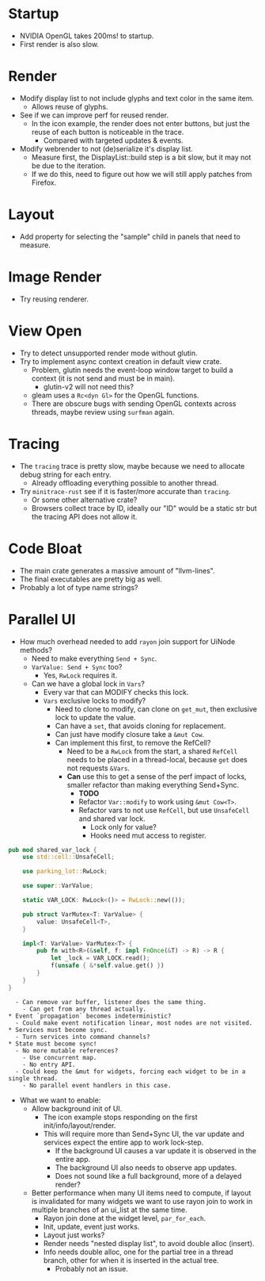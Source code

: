 # Startup

* NVIDIA OpenGL takes 200ms! to startup.
* First render is also slow.

# Render

* Modify display list to not include glyphs and text color in the same item.
  - Allows reuse of glyphs.
* See if we can improve perf for reused render.
  - In the icon example, the render does not enter buttons, but just the reuse of each button is noticeable in the trace.
    - Compared with targeted updates & events.
* Modify webrender to not (de)serialize it's display list.
  - Measure first, the DisplayList::build step is a bit slow, but it may not be due to the iteration.
  - If we do this, need to figure out how we will still apply patches from Firefox.

# Layout

* Add property for selecting the "sample" child in panels that need to measure.

# Image Render

* Try reusing renderer.

# View Open

* Try to detect unsupported render mode without glutin.
* Try to implement async context creation in default view crate.
    - Problem, glutin needs the event-loop window target to build a context (it is not send and must be in main).
      - glutin-v2 will not need this?
    - gleam uses a `Rc<dyn Gl>` for the OpenGL functions.
    - There are obscure bugs with sending OpenGL contexts across threads, maybe review using `surfman` again.

# Tracing

* The `tracing` trace is pretty slow, maybe because we need to allocate debug string for each entry.
  - Already offloading everything possible to another thread.
* Try `minitrace-rust` see if it is faster/more accurate than `tracing`.
  - Or some other alternative crate?
  - Browsers collect trace by ID, ideally our "ID" would be a static str but the tracing API does not allow it.

# Code Bloat

* The main crate generates a massive amount of "llvm-lines".
* The final executables are pretty big as well.
* Probably a lot of type name strings?

# Parallel UI

* How much overhead needed to add `rayon` join support for UiNode methods?
    * Need to make everything `Send + Sync`.
    * `VarValue: Send + Sync` too?
      - Yes, `RwLock` requires it.
    * Can we have a global lock in `Vars`?
      - Every var that can MODIFY checks this lock.
      - `Vars` exclusive locks to modify?
        - Need to clone to modify, can clone on `get_mut`, then exclusive lock to update the value.
        - Can have a `set`, that avoids cloning for replacement.
        - Can just have modify closure take a `&mut Cow`.
        - Can implement this first, to remove the RefCell?
          - Need to be a `RwLock` from the start, a shared `RefCell` needs to be placed in a thread-local, because `get` does not requests `&Vars`.
          - **Can** use this to get a sense of the perf impact of locks, smaller refactor than making everything Send+Sync.
            - **TODO**
            - Refactor `Var::modify` to work using `&mut Cow<T>`.
            - Refactor vars to not use `RefCell`, but use `UnsafeCell` and shared var lock.
              - Lock only for value?
              - Hooks need mut access to register.
```rust
pub mod shared_var_lock {
    use std::cell::UnsafeCell;

    use parking_lot::RwLock;

    use super::VarValue;

    static VAR_LOCK: RwLock<()> = RwLock::new(());

    pub struct VarMutex<T: VarValue> {
        value: UnsafeCell<T>,
    }

    impl<T: VarValue> VarMutex<T> {
        pub fn with<R>(&self, f: impl FnOnce(&T) -> R) -> R {
            let _lock = VAR_LOCK.read();
            f(unsafe { &*self.value.get() })
        }
    }
}

```
      - Can remove var buffer, listener does the same thing.
        - Can get from any thread actually.
    * Event `propagation` becomes indeterministic?
      - Could make event notification linear, most nodes are not visited.
    * Services must become sync.
      - Turn services into command channels?
    * State must become sync!
      - No more mutable references?
        - Use concurrent map.
        - No entry API.
      - Could keep the &mut for widgets, forcing each widget to be in a single thread.
        - No parallel event handlers in this case.

* What we want to enable:
  - Allow background init of UI.
    - The icon example stops responding on the first init/info/layout/render.
    - This will require more than Send+Sync UI, the var update and services expect the entire app to work lock-step.
      - If the background UI causes a var update it is observed in the entire app.
      - The background UI also needs to observe app updates.
      - Does not sound like a full background, more of a delayed render?
  - Better performance when many UI items need to compute, if layout is invalidated for many widgets we want to use rayon join to work
    in multiple branches of an ui_list at the same time.
    - Rayon join done at the widget level, `par_for_each`.
    - Init, update, event just works.
    - Layout just works?
    - Render needs "nested display list", to avoid double alloc (insert).
    - Info needs double alloc, one for the partial tree in a thread branch, other for when it is inserted in the actual tree.
      - Probably not an issue.